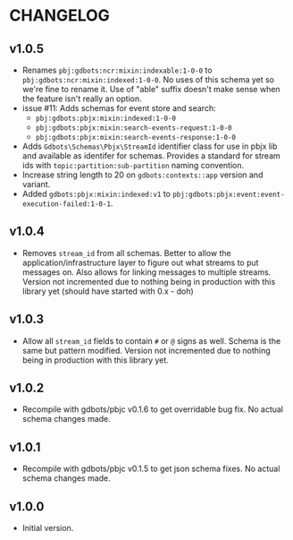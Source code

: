 # CHANGELOG


## v1.0.5
* Renames `pbj:gdbots:ncr:mixin:indexable:1-0-0` to `pbj:gdbots:ncr:mixin:indexed:1-0-0`.  No uses of this schema yet
  so we're fine to rename it.  Use of "able" suffix doesn't make sense when the feature isn't really an option.
* issue #11: Adds schemas for event store and search:
  * `pbj:gdbots:pbjx:mixin:indexed:1-0-0`
  * `pbj:gdbots:pbjx:mixin:search-events-request:1-0-0`
  * `pbj:gdbots:pbjx:mixin:search-events-response:1-0-0`
* Adds `Gdbots\Schemas\Pbjx\StreamId` identifier class for use in pbjx lib and available as identifer for schemas.
  Provides a standard for stream ids with `topic:partition:sub-partition` naming convention.
* Increase string length to 20 on `gdbots:contexts::app` version and variant.
* Added `gdbots:pbjx:mixin:indexed:v1` to `pbj:gdbots:pbjx:event:event-execution-failed:1-0-1`.


## v1.0.4
* Removes `stream_id` from all schemas.  Better to allow the application/infrastructure layer to figure out
  what streams to put messages on.  Also allows for linking messages to multiple streams.
  Version not incremented due to nothing being in production with this library yet (should have started with 0.x - doh)


## v1.0.3
* Allow all `stream_id` fields to contain `#` or `@` signs as well.  Schema is the same but pattern modified.
  Version not incremented due to nothing being in production with this library yet.


## v1.0.2
* Recompile with gdbots/pbjc v0.1.6 to get overridable bug fix.  No actual schema changes made.


## v1.0.1
* Recompile with gdbots/pbjc v0.1.5 to get json schema fixes.  No actual schema changes made.


## v1.0.0
* Initial version.
